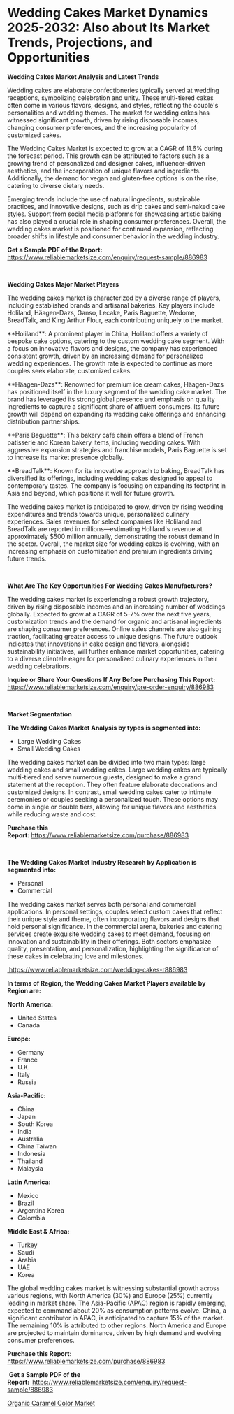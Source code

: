 <p><h1>Wedding Cakes Market Dynamics 2025-2032: Also about Its Market Trends, Projections, and Opportunities</h1></p><p><strong>Wedding Cakes Market Analysis and Latest Trends</strong></p>
<p><p>Wedding cakes are elaborate confectioneries typically served at wedding receptions, symbolizing celebration and unity. These multi-tiered cakes often come in various flavors, designs, and styles, reflecting the couple's personalities and wedding themes. The market for wedding cakes has witnessed significant growth, driven by rising disposable incomes, changing consumer preferences, and the increasing popularity of customized cakes.</p><p>The Wedding Cakes Market is expected to grow at a CAGR of 11.6% during the forecast period. This growth can be attributed to factors such as a growing trend of personalized and designer cakes, influencer-driven aesthetics, and the incorporation of unique flavors and ingredients. Additionally, the demand for vegan and gluten-free options is on the rise, catering to diverse dietary needs.</p><p>Emerging trends include the use of natural ingredients, sustainable practices, and innovative designs, such as drip cakes and semi-naked cake styles. Support from social media platforms for showcasing artistic baking has also played a crucial role in shaping consumer preferences. Overall, the wedding cakes market is positioned for continued expansion, reflecting broader shifts in lifestyle and consumer behavior in the wedding industry.</p></p>
<p><strong>Get a Sample PDF of the Report:&nbsp;</strong> <a href="https://www.reliablemarketsize.com/enquiry/request-sample/886983?utm_campaign=2034&utm_medium=2&utm_source=Github&utm_content=ia&utm_term=14022025&utm_id=wedding-cakes">https://www.reliablemarketsize.com/enquiry/request-sample/886983</a></p>
<p>&nbsp;</p>
<p><strong>Wedding Cakes Major Market Players</strong></p>
<p><p>The wedding cakes market is characterized by a diverse range of players, including established brands and artisanal bakeries. Key players include Holiland, Häagen-Dazs, Ganso, Lecake, Paris Baguette, Wedome, BreadTalk, and King Arthur Flour, each contributing uniquely to the market.</p><p>**Holiland**: A prominent player in China, Holiland offers a variety of bespoke cake options, catering to the custom wedding cake segment. With a focus on innovative flavors and designs, the company has experienced consistent growth, driven by an increasing demand for personalized wedding experiences. The growth rate is expected to continue as more couples seek elaborate, customized cakes.</p><p>**Häagen-Dazs**: Renowned for premium ice cream cakes, Häagen-Dazs has positioned itself in the luxury segment of the wedding cake market. The brand has leveraged its strong global presence and emphasis on quality ingredients to capture a significant share of affluent consumers. Its future growth will depend on expanding its wedding cake offerings and enhancing distribution partnerships.</p><p>**Paris Baguette**: This bakery café chain offers a blend of French patisserie and Korean bakery items, including wedding cakes. With aggressive expansion strategies and franchise models, Paris Baguette is set to increase its market presence globally.</p><p>**BreadTalk**: Known for its innovative approach to baking, BreadTalk has diversified its offerings, including wedding cakes designed to appeal to contemporary tastes. The company is focusing on expanding its footprint in Asia and beyond, which positions it well for future growth.</p><p>The wedding cakes market is anticipated to grow, driven by rising wedding expenditures and trends towards unique, personalized culinary experiences. Sales revenues for select companies like Holiland and BreadTalk are reported in millions—estimating Holiland's revenue at approximately $500 million annually, demonstrating the robust demand in the sector. Overall, the market size for wedding cakes is evolving, with an increasing emphasis on customization and premium ingredients driving future trends.</p></p>
<p>&nbsp;</p>
<p><strong>What Are The Key Opportunities For Wedding Cakes Manufacturers?</strong></p>
<p><p>The wedding cakes market is experiencing a robust growth trajectory, driven by rising disposable incomes and an increasing number of weddings globally. Expected to grow at a CAGR of 5-7% over the next five years, customization trends and the demand for organic and artisanal ingredients are shaping consumer preferences. Online sales channels are also gaining traction, facilitating greater access to unique designs. The future outlook indicates that innovations in cake design and flavors, alongside sustainability initiatives, will further enhance market opportunities, catering to a diverse clientele eager for personalized culinary experiences in their wedding celebrations.</p></p>
<p><strong>Inquire or Share Your Questions If Any Before Purchasing This Report:</strong> <a href="https://www.reliablemarketsize.com/enquiry/pre-order-enquiry/886983?utm_campaign=2034&utm_medium=2&utm_source=Github&utm_content=ia&utm_term=14022025&utm_id=wedding-cakes">https://www.reliablemarketsize.com/enquiry/pre-order-enquiry/886983</a></p>
<p>&nbsp;</p>
<p><strong>Market Segmentation</strong></p>
<p><strong>The Wedding Cakes Market Analysis by types is segmented into:</strong></p>
<p><ul><li>Large Wedding Cakes</li><li>Small Wedding Cakes</li></ul></p>
<p><p>The wedding cakes market can be divided into two main types: large wedding cakes and small wedding cakes. Large wedding cakes are typically multi-tiered and serve numerous guests, designed to make a grand statement at the reception. They often feature elaborate decorations and customized designs. In contrast, small wedding cakes cater to intimate ceremonies or couples seeking a personalized touch. These options may come in single or double tiers, allowing for unique flavors and aesthetics while reducing waste and cost.</p></p>
<p><strong>Purchase this Report:&nbsp;</strong><a href="https://www.reliablemarketsize.com/purchase/886983?utm_campaign=2034&utm_medium=2&utm_source=Github&utm_content=ia&utm_term=14022025&utm_id=wedding-cakes">https://www.reliablemarketsize.com/purchase/886983</a></p>
<p>&nbsp;</p>
<p><strong>The Wedding Cakes Market Industry Research by Application is segmented into:</strong></p>
<p><ul><li>Personal</li><li>Commercial</li></ul></p>
<p><p>The wedding cakes market serves both personal and commercial applications. In personal settings, couples select custom cakes that reflect their unique style and theme, often incorporating flavors and designs that hold personal significance. In the commercial arena, bakeries and catering services create exquisite wedding cakes to meet demand, focusing on innovation and sustainability in their offerings. Both sectors emphasize quality, presentation, and personalization, highlighting the significance of these cakes in celebrating love and milestones.</p></p>
<p><a href="https://www.reliablemarketsize.com/wedding-cakes-r886983?utm_campaign=2034&utm_medium=2&utm_source=Github&utm_content=ia&utm_term=14022025&utm_id=wedding-cakes">&nbsp;https://www.reliablemarketsize.com/wedding-cakes-r886983</a></p>
<p><strong>In terms of Region, the Wedding Cakes Market Players available by Region are:</strong></p>
<p>
    <p> <strong> North America: </strong>
        <ul>
            <li>United States</li>
            <li>Canada</li>
        </ul>
        </p> 
    <p> <strong> Europe: </strong>
        <ul>
            <li>Germany</li>
            <li>France</li>
            <li>U.K.</li>
            <li>Italy</li>
            <li>Russia</li>
        </ul>
        </p> 
    <p> <strong> Asia-Pacific: </strong>
        <ul>
            <li>China</li>
            <li>Japan</li>
            <li>South Korea</li>
            <li>India</li>
            <li>Australia</li>
            <li>China Taiwan</li>
            <li>Indonesia</li>
            <li>Thailand</li>
            <li>Malaysia</li>
        </ul>
        </p> 
    <p> <strong> Latin America: </strong>
        <ul>
            <li>Mexico</li>
            <li>Brazil</li>
            <li>Argentina Korea</li>
            <li>Colombia</li>
        </ul>
        </p> 
    <p> <strong> Middle East & Africa: </strong>
        <ul>
            <li>Turkey</li>
            <li>Saudi</li>
            <li>Arabia</li>
            <li>UAE</li>
            <li>Korea</li>
        </ul>
    </p>
    </p>
<p><p>The global wedding cakes market is witnessing substantial growth across various regions, with North America (30%) and Europe (25%) currently leading in market share. The Asia-Pacific (APAC) region is rapidly emerging, expected to command about 20% as consumption patterns evolve. China, a significant contributor in APAC, is anticipated to capture 15% of the market. The remaining 10% is attributed to other regions. North America and Europe are projected to maintain dominance, driven by high demand and evolving consumer preferences.</p></p>
<p><strong>Purchase this Report: </strong><a href="https://www.reliablemarketsize.com/purchase/886983?utm_campaign=2034&utm_medium=2&utm_source=Github&utm_content=ia&utm_term=14022025&utm_id=wedding-cakes">https://www.reliablemarketsize.com/purchase/886983</a></p>
<p>&nbsp;<strong>Get a Sample PDF of the Report:&nbsp;&nbsp;</strong><a href="https://www.reliablemarketsize.com/enquiry/request-sample/886983?utm_campaign=2034&utm_medium=2&utm_source=Github&utm_content=ia&utm_term=14022025&utm_id=wedding-cakes">https://www.reliablemarketsize.com/enquiry/request-sample/886983</a></p>
<p><strong></strong></p>
<p><p><a href="https://github.com/ChiragRp1/Market-Research-Report-List-7/blob/main/organic-caramel-color-market.md?utm_campaign=2034&utm_medium=2&utm_source=Github&utm_content=ia&utm_term=14022025&utm_id=wedding-cakes">Organic Caramel Color Market</a></p></p>